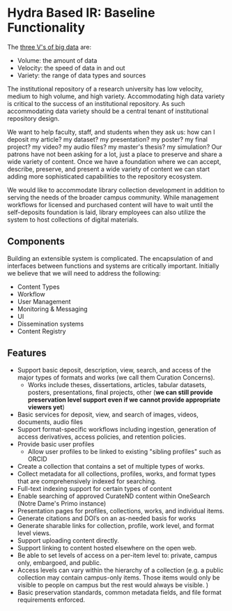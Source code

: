 # Hydra Based IR: Baseline Functionality

The [three V's of big data](http://en.wikipedia.org/wiki/Big_data#Definition) are:

- Volume: the amount of data
- Velocity: the speed of data in and out
- Variety: the range of data types and sources

The institutional repository of a research university has low velocity, medium to high volume, and high variety.
Accommodating high data variety is critical to the success of an institutional repository.
As such accommodating data variety should be a central tenant of institutional repository design.

We want to help faculty, staff, and students when they ask us: how can I deposit my article?
my dataset?
my presentation?
my poster?
my final project?
my video?
my audio files?
my master's thesis?
my simulation?
Our patrons have not been asking for a lot, just a place to preserve and share a wide variety of content.
Once we have a foundation where we can accept, describe, preserve, and present a wide variety of content we can start adding more sophisticated capabilities to the repository ecosystem.

We would like to accommodate library collection development in addition to serving the needs of the broader campus community. 
While management workflows for licensed and purchased content will have to wait until the self-deposits foundation is laid, library employees can also utilize the system to host collections of digital materials.

## Components
Building an extensible system is complicated.
The encapsulation of and interfaces between functions and systems are critically important.
Initially we believe that we will need to address the following:

- Content Types
- Workflow
- User Management
- Monitoring & Messaging
- UI
- Dissemination systems
- Content Registry

## Features
- Support basic deposit, description, view, search, and access of the major types of formats and works (we call them Curation Concerns).
	- Works include theses, dissertations, articles, tabular datasets, posters, presentations, final projects, other (**we can still provide preservation level support even if we cannot provide appropriate viewers yet**)
- Basic services for deposit, view, and search of images, videos, documents, audio files
- Support format-specific workflows including ingestion, generation of access derivatives, access policies, and retention policies.
- Provide basic user profiles
	- Allow user profiles to be linked to existing "sibling profiles" such as ORCID
- Create a collection that contains a set of multiple types of works.
- Collect metadata for all collections, profiles, works, and format types that are comprehensively indexed for searching.
- Full-text indexing support for certain types of content
- Enable searching of approved CurateND content within OneSearch (Notre Dame's Primo instance)
- Presentation pages for profiles, collections, works, and individual items.
- Generate citations and DOI’s on an as-needed basis for works
- Generate sharable links for collection, profile, work level, and format level views.
- Support uploading content directly.
- Support linking to content hosted elsewhere on the open web.
- Be able to set levels of access on a per-item level to: private, campus only, embargoed, and public.
- Access levels can vary within the hierarchy of a collection (e.g. a public collection may contain campus-only items. Those items would only be visible to people on campus but the rest would always be visible. )
- Basic preservation standards, common metadata fields, and file format requirements enforced.